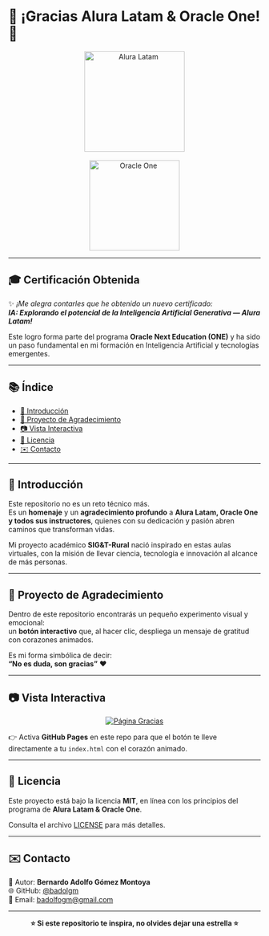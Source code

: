 # 🌟 ¡Gracias Alura Latam & Oracle One! 🌟  

<p align="center">
  <img src="https://www.alura.com.br/assets/img/home/alura-logo.1686744883.svg" alt="Alura Latam" width="200"/>
  <br><br>
  <img src="https://upload.wikimedia.org/wikipedia/commons/5/50/Oracle_logo.svg" alt="Oracle One" width="180"/>
</p>

---

## 🎓 Certificación Obtenida  

✨ *¡Me alegra contarles que he obtenido un nuevo certificado:  
**IA: Explorando el potencial de la Inteligencia Artificial Generativa — Alura Latam!***  

Este logro forma parte del programa **Oracle Next Education (ONE)** y ha sido un paso fundamental en mi formación en Inteligencia Artificial y tecnologías emergentes.  

---

## 📚 Índice  

- [🌟 Introducción](#-introducción)  
- [🚀 Proyecto de Agradecimiento](#-proyecto-de-agradecimiento)  
- [📷 Vista Interactiva](#-vista-interactiva)  
- [📜 Licencia](#-licencia)  
- [✉️ Contacto](#️-contacto)  

---

## 🌟 Introducción  

Este repositorio no es un reto técnico más.  
Es un **homenaje** y un **agradecimiento profundo** a **Alura Latam, Oracle One y todos sus instructores**, quienes con su dedicación y pasión abren caminos que transforman vidas.  

Mi proyecto académico **SIG&T-Rural** nació inspirado en estas aulas virtuales, con la misión de llevar ciencia, tecnología e innovación al alcance de más personas.  

---

## 🚀 Proyecto de Agradecimiento  

Dentro de este repositorio encontrarás un pequeño experimento visual y emocional:  
un **botón interactivo** que, al hacer clic, despliega un mensaje de gratitud con corazones animados.  

Es mi forma simbólica de decir:  
**“No es duda, son gracias”** ❤️  

---

## 📷 Vista Interactiva  

<p align="center">
  <a href="https://TUUSUARIO.github.io/gracias-boton/" target="_blank">
    <img src="https://img.shields.io/badge/%F0%9F%92%9D%20Abrir%20Página%20de%20Gracias-pink?style=for-the-badge" alt="Página Gracias"/>
  </a>
</p>

👉 Activa **GitHub Pages** en este repo para que el botón te lleve directamente a tu `index.html` con el corazón animado.  

---

## 📜 Licencia  

Este proyecto está bajo la licencia **MIT**, en línea con los principios del programa de **Alura Latam & Oracle One**.  

Consulta el archivo [LICENSE](./LICENSE) para más detalles.  

---

## ✉️ Contacto  

📌 Autor: **Bernardo Adolfo Gómez Montoya**  
🌐 GitHub: [@badolgm](https://github.com/badolgm)  
📩 Email: badolfogm@gmail.com  

---

<p align="center">
  <strong>⭐ Si este repositorio te inspira, no olvides dejar una estrella ⭐</strong>
</p>
